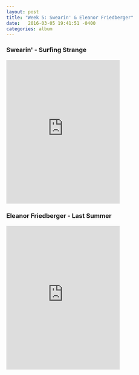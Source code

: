 ```yaml
---
layout: post
title: "Week 5: Swearin' & Eleanor Friedberger"
date:   2016-03-05 19:41:51 -0400
categories: album
---
```


### Swearin' - Surfing Strange
<iframe src="https://embed.spotify.com/?uri=spotify%3Aalbum%3A2UpSdbz1x4AQqcVkEL5s7r&view=coverart" width="300" height="380" frameborder="0" allowtransparency="true"></iframe>

### Eleanor Friedberger - Last Summer
<iframe src="https://embed.spotify.com/?uri=spotify%3Aalbum%3A3X2qjcNWXDWcVpF67VlhO9&view=coverart" width="300" height="380" frameborder="0" allowtransparency="true"></iframe>

